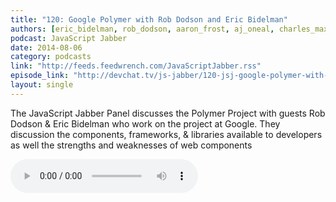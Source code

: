 ```yaml
---
title: "120: Google Polymer with Rob Dodson and Eric Bidelman"
authors: [eric_bidelman, rob_dodson, aaron_frost, aj_oneal, charles_max_wood, jamison_dance, , joe_eames ]
podcast: JavaScript Jabber
date: 2014-08-06
category: podcasts
link: "http://feeds.feedwrench.com/JavaScriptJabber.rss"
episode_link: "http://devchat.tv/js-jabber/120-jsj-google-polymer-with-rob-dodson-and-eric-bidelman"
layout: single
---
```


The JavaScript Jabber Panel discusses the Polymer Project
with guests Rob Dodson & Eric Bidelman who work on the
project at Google. They discussion the components, frameworks,
& libraries available to developers as well the strengths and
weaknesses of web components

<!-- Excerpt -->

<div class="podcast-wrap">
    <audio controls itemprop="audio">
      <source src="http://media.devchat.tv/js-jabber/JSJ120GooglePolymer.mp3" type="audio/mpeg">
    </audio>
</div>
